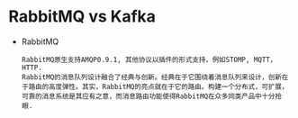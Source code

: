 # RabbitMQ vs Kafka

- RabbitMQ

  ```
  RabbitMQ原生支持AMQP0.9.1, 其他协议以插件的形式支持，例如STOMP, MQTT，HTTP.
  RabbitMQ的消息队列设计融合了经典与创新。经典在于它围绕着消息队列来设计，创新在于路由的高度弹性。其实，RabbitMQ的亮点就在于它的路由。构建一个分布式，可扩展，可靠的消息系统是其应有之意，而消息路由功能使得RabbitMQ在众多同类产品中十分抢眼.
  ```

  
